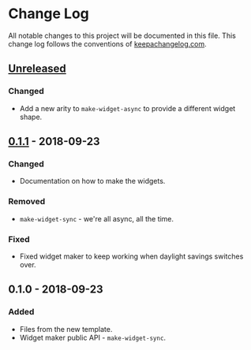 # Change Log
All notable changes to this project will be documented in this file. This change log follows the conventions of [keepachangelog.com](http://keepachangelog.com/).

## [Unreleased]
### Changed
- Add a new arity to `make-widget-async` to provide a different widget shape.

## [0.1.1] - 2018-09-23
### Changed
- Documentation on how to make the widgets.

### Removed
- `make-widget-sync` - we're all async, all the time.

### Fixed
- Fixed widget maker to keep working when daylight savings switches over.

## 0.1.0 - 2018-09-23
### Added
- Files from the new template.
- Widget maker public API - `make-widget-sync`.

[Unreleased]: https://github.com/your-name/test-lein-project/compare/0.1.1...HEAD
[0.1.1]: https://github.com/your-name/test-lein-project/compare/0.1.0...0.1.1
